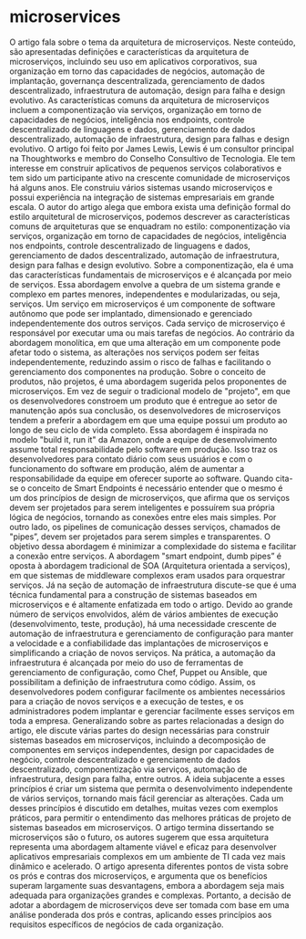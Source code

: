 # microservices
O artigo fala sobre o tema da arquitetura de microserviços. Neste conteúdo, são apresentadas definições e características da arquitetura de microserviços, incluindo seu uso em aplicativos corporativos, sua organização em torno das capacidades de negócios, automação de implantação, governança descentralizada, gerenciamento de dados descentralizado, infraestrutura de automação, design para falha e design evolutivo.
As características comuns da arquitetura de microserviços incluem a componentização via serviços, organização em torno de capacidades de negócios, inteligência nos endpoints, controle descentralizado de linguagens e dados, gerenciamento de dados descentralizado, automação de infraestrutura, design para falhas e design evolutivo. O artigo foi feito por James Lewis, Lewis é um consultor principal na Thoughtworks e membro do Conselho Consultivo de Tecnologia. Ele tem interesse em construir aplicativos de pequenos serviços colaborativos e tem sido um participante ativo na crescente comunidade de microserviços há alguns anos. Ele construiu vários sistemas usando microserviços e possui experiência na integração de sistemas empresariais em grande escala. O autor do artigo alega que embora exista uma definição formal do estilo arquitetural de microserviços, podemos descrever as características comuns de arquiteturas que se enquadram no estilo: componentização via serviços, organização em torno de capacidades de negócios, inteligência nos endpoints, controle descentralizado de linguagens e dados, gerenciamento de dados descentralizado, automação de infraestrutura, design para falhas e design evolutivo. Sobre a componentização, ela é uma das características fundamentais de microserviços e é alcançada por meio de serviços. Essa abordagem envolve a quebra de um sistema grande e complexo em partes menores, independentes e modularizadas, ou seja, serviços. Um serviço em microserviços é um componente de software autônomo que pode ser implantado, dimensionado e gerenciado independentemente dos outros serviços. Cada serviço de microserviço é responsável por executar uma ou mais tarefas de negócios. Ao contrário da abordagem monolítica, em que uma alteração em um componente pode afetar todo o sistema, as alterações nos serviços podem ser feitas independentemente, reduzindo assim o risco de falhas e facilitando o gerenciamento dos componentes na produção. Sobre o conceito de produtos, não projetos, é uma abordagem sugerida pelos proponentes de microserviços. Em vez de seguir o tradicional modelo de "projeto", em que os desenvolvedores constroem um produto que é entregue ao setor de manutenção após sua conclusão, os desenvolvedores de microserviços tendem a preferir a abordagem em que uma equipe possui um produto ao longo de seu ciclo de vida completo. Essa abordagem é inspirada no modelo "build it, run it" da Amazon, onde a equipe de desenvolvimento assume total responsabilidade pelo software em produção. Isso traz os desenvolvedores para contato diário com seus usuários e com o funcionamento do software em produção, além de aumentar a responsabilidade da equipe em oferecer suporte ao software. Quando cita-se o conceito de Smart Endpoints é necessário entender que o mesmo é um dos princípios de design de microserviços, que afirma que os serviços devem ser projetados para serem inteligentes e possuírem sua própria lógica de negócios, tornando as conexões entre eles mais simples. Por outro lado, os pipelines de comunicação desses serviços, chamados de "pipes”, devem ser projetados para serem simples e transparentes. O objetivo dessa abordagem é minimizar a complexidade do sistema e facilitar a conexão entre serviços. A abordagem "smart endpoint, dumb pipes” é oposta à abordagem tradicional de SOA (Arquitetura orientada a serviços), em que sistemas de middleware complexos eram usados ​​para orquestrar serviços. Já na seção de automação de infraestrutura discute-se que é uma técnica fundamental para a construção de sistemas baseados em microserviços e é altamente enfatizada em todo o artigo. Devido ao grande número de serviços envolvidos, além de vários ambientes de execução (desenvolvimento, teste, produção), há uma necessidade crescente de automação de infraestrutura e gerenciamento de configuração para manter a velocidade e a confiabilidade das implantações de microserviços e simplificando a criação de novos serviços. Na prática, a automação da infraestrutura é alcançada por meio do uso de ferramentas de gerenciamento de configuração, como Chef, Puppet ou Ansible, que possibilitam a definição de infraestrutura como código. Assim, os desenvolvedores podem configurar facilmente os ambientes necessários para a criação de novos serviços e a execução de testes, e os administradores podem implantar e gerenciar facilmente esses serviços em toda a empresa. Generalizando sobre as partes relacionadas a design do artigo, ele discute várias partes do design necessárias para construir sistemas baseados em microserviços, incluindo a decomposição de componentes em serviços independentes, design por capacidades de negócio, controle descentralizado e gerenciamento de dados descentralizado, componentização via serviços, automação de infraestrutura, design para falha, entre outros. A ideia subjacente a esses princípios é criar um sistema que permita o desenvolvimento independente de vários serviços, tornando mais fácil gerenciar as alterações. Cada um desses princípios é discutido em detalhes, muitas vezes com exemplos práticos, para permitir o entendimento das melhores práticas de projeto de sistemas baseados em microserviços. O artigo termina dissertando se microserviços são o futuro, os autores sugerem que essa arquitetura representa uma abordagem altamente viável e eficaz para desenvolver aplicativos empresariais complexos em um ambiente de TI cada vez mais dinâmico e acelerado. O artigo apresenta diferentes pontos de vista sobre os prós e contras dos microserviços, e argumenta que os benefícios superam largamente suas desvantagens, embora a abordagem seja mais adequada para organizações grandes e complexas. Portanto, a decisão de adotar a abordagem de microserviços deve ser tomada com base em uma análise ponderada dos prós e contras, aplicando esses princípios aos requisitos específicos de negócios de cada organização.
